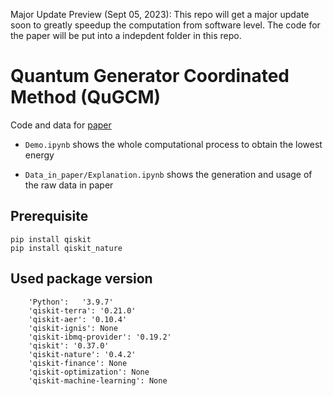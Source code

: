 
Major Update Preview (Sept 05, 2023): This repo will get a major update soon to greatly speedup the computation from software level. The code for the paper will be put into a indepdent folder in this repo.


# Quantum Generator Coordinated Method (QuGCM)

Code and data for [paper](https://arxiv.org/abs/2212.09205)

 * `Demo.ipynb` shows the whole computational process to obtain the lowest energy
 
 * `Data_in_paper/Explanation.ipynb` shows the generation and usage of the raw data in paper


## Prerequisite

```text
pip install qiskit
pip install qiskit_nature
```


## Used package version

```
	'Python':	'3.9.7'
	'qiskit-terra': '0.21.0'
	'qiskit-aer': '0.10.4'
	'qiskit-ignis': None
	'qiskit-ibmq-provider': '0.19.2'
	'qiskit': '0.37.0'
	'qiskit-nature': '0.4.2'
	'qiskit-finance': None
	'qiskit-optimization': None
	'qiskit-machine-learning': None
```




